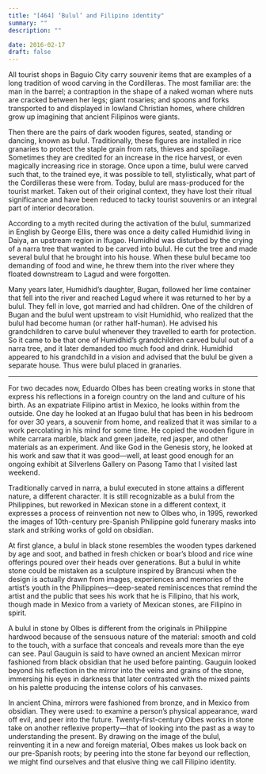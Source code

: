 ```yaml
---
title: "[464] ‘Bulul’ and Filipino identity"
summary: ""
description: ""

date: 2016-02-17
draft: false
---
```


All tourist shops in Baguio City carry souvenir items that are examples of a long tradition of wood carving in the Cordilleras. The most familiar are: the man in the barrel; a contraption in the shape of a naked woman where nuts are cracked between her legs; giant rosaries; and spoons and forks transported to and displayed in lowland Christian homes, where children grow up imagining that ancient Filipinos were giants.

Then there are the pairs of dark wooden figures, seated, standing or dancing, known as bulul. Traditionally, these figures are installed in rice granaries to protect the staple grain from rats, thieves and spoilage. Sometimes they are credited for an increase in the rice harvest, or even magically increasing rice in storage. Once upon a time, bulul were carved such that, to the trained eye, it was possible to tell, stylistically, what part of the Cordilleras these were from. Today, bulul are mass-produced for the tourist market. Taken out of their original context, they have lost their ritual significance and have been reduced to tacky tourist souvenirs or an integral part of interior decoration.

According to a myth recited during the activation of the bulul, summarized in English by George Ellis, there was once a deity called Humidhid living in Daiya, an upstream region in Ifugao. Humidhid was disturbed by the crying of a narra tree that wanted to be carved into bulul. He cut the tree and made several bulul that he brought into his house. When these bulul became too demanding of food and wine, he threw them into the river where they floated downstream to Lagud and were forgotten.

Many years later, Humidhid’s daughter, Bugan, followed her lime container that fell into the river and reached Lagud where it was returned to her by a bulul. They fell in love, got married and had children. One of the children of Bugan and the bulul went upstream to visit Humidhid, who realized that the bulul had become human (or rather half-human). He advised his grandchildren to carve bulul whenever they travelled to earth for protection. So it came to be that one of Humidhid’s grandchildren carved bulul out of a narra tree, and it later demanded too much food and drink. Humidhid appeared to his grandchild in a vision and advised that the bulul be given a separate house. Thus were bulul placed in granaries.

* * *

For two decades now, Eduardo Olbes has been creating works in stone that express his reflections in a foreign country on the land and culture of his birth. As an expatriate Filipino artist in Mexico, he looks within from the outside. One day he looked at an Ifugao bulul that has been in his bedroom for over 30 years, a souvenir from home, and realized that it was similar to a work percolating in his mind for some time. He copied the wooden figure in white carrara marble, black and green jadeite, red jasper, and other materials as an experiment. And like God in the Genesis story, he looked at his work and saw that it was good—well, at least good enough for an ongoing exhibit at Silverlens Gallery on Pasong Tamo that I visited last weekend.

Traditionally carved in narra, a bulul executed in stone attains a different nature, a different character. It is still recognizable as a bulul from the Philippines, but reworked in Mexican stone in a different context, it expresses a process of reinvention not new to Olbes who, in 1995, reworked the images of 10th-century pre-Spanish Philippine gold funerary masks into stark and striking works of gold on obsidian.

At first glance, a bulul in black stone resembles the wooden types darkened by age and soot, and bathed in fresh chicken or boar’s blood and rice wine offerings poured over their heads over generations. But a bulul in white stone could be mistaken as a sculpture inspired by Brancusi when the design is actually drawn from images, experiences and memories of the artist’s youth in the Philippines—deep-seated reminiscences that remind the artist and the public that sees his work that he is Filipino, that his work, though made in Mexico from a variety of Mexican stones, are Filipino in spirit.

A bulul in stone by Olbes is different from the originals in Philippine hardwood because of the sensuous nature of the material: smooth and cold to the touch, with a surface that conceals and reveals more than the eye can see. Paul Gauguin is said to have owned an ancient Mexican mirror fashioned from black obsidian that he used before painting. Gauguin looked beyond his reflection in the mirror into the veins and grains of the stone, immersing his eyes in darkness that later contrasted with the mixed paints on his palette producing the intense colors of his canvases.

In ancient China, mirrors were fashioned from bronze, and in Mexico from obsidian. They were used: to examine a person’s physical appearance, ward off evil, and peer into the future. Twenty-first-century Olbes works in stone take on another reflexive property—that of looking into the past as a way to understanding the present. By drawing on the image of the bulul, reinventing it in a new and foreign material, Olbes makes us look back on our pre-Spanish roots; by peering into the stone far beyond our reflection, we might find ourselves and that elusive thing we call Filipino identity.
